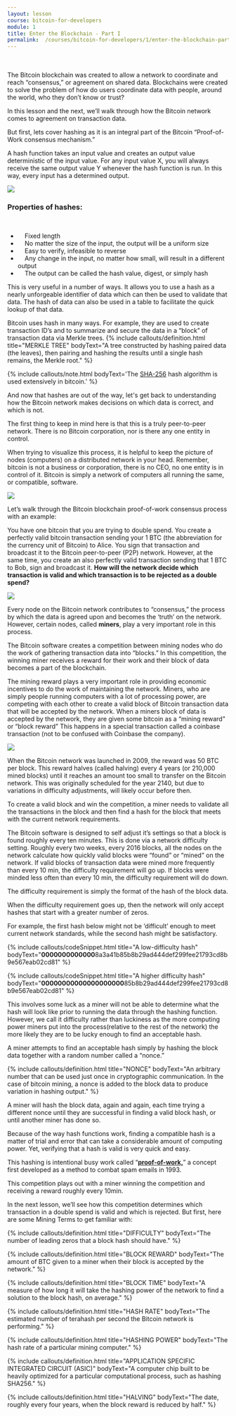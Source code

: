 ```yaml
---
layout: lesson
course: bitcoin-for-developers
module: 1
title: Enter the Blockchain - Part I
permalink:  /courses/bitcoin-for-developers/1/enter-the-blockchain-part-i
---
```

<br>
<br>
<span class="openingParagraph">The Bitcoin blockchain was created to allow a network to coordinate and reach “consensus,” or agreement on shared data. Blockchains were created to solve the problem of how do users coordinate data with people, around the world, who they don’t know or trust?</span>

In this lesson and the next, we’ll walk through how the Bitcoin network comes to agreement on transaction data.

But first, lets cover hashing as it is an integral part of the Bitcoin “Proof-of-Work consensus mechanism.”

A hash function takes an input value and creates an output value deterministic of the input value. For any input value X, you will always receive the same output value Y whenever the hash function is run. In this way, every input has a determined output.

<img src="/assets/img/courses/bitcoin-for-developers/1_b-02.jpg" />
<h3>Properties of hashes:</h3>
<br>
<ul>
 	<li>    Fixed length</li>
 	<li>    No matter the size of the input, the output will be a uniform size</li>
 	<li>    Easy to verify, infeasible to reverse</li>
 	<li>    Any change in the input, no matter how small, will result in a different output</li>
 	<li>    The output can be called the hash value, digest, or simply hash</li>
</ul>
This is very useful in a number of ways. It allows you to use a hash as a nearly unforgeable identifier of data which can then be used to validate that data. The hash of data can also be used in a table to facilitate the quick lookup of that data.

Bitcoin uses hash in many ways. For example, they are used to create transaction ID’s and to summarize and secure the data in a “block” of transaction data via Merkle trees.
{% include callouts/definition.html
    title="MERKLE TREE"
    bodyText="A tree constructed by hashing paired data (the leaves), then pairing and hashing the results until a single hash remains, the Merkle root."
%}

{% include callouts/note.html
	bodyText='The <a href="https://en.bitcoinwiki.org/wiki/SHA-256">SHA-256</a> hash algorithm is used extensively in bitcoin.'
%}

And now that hashes are out of the way, let's get back to understanding how the Bitcoin network makes decisions on which data is correct, and which is not.

The first thing to keep in mind here is that this is a truly peer-to-peer network. There is no Bitcoin corporation, nor is there any one entity in control.

When trying to visualize this process, it is helpful to keep the picture of nodes (computers) on a distributed network in your head. Remember, bitcoin is not a business or corporation, there is no CEO, no one entity is in control of it. Bitcoin is simply a network of computers all running the same, or compatible, software.

<img src="/assets/img/courses/bitcoin-for-developers/1-03.jpg"  />


Let’s walk through the Bitcoin blockchain proof-of-work consensus process with an example:

You have one bitcoin that you are trying to double spend. You create a perfectly valid bitcoin transaction sending your 1 BTC (the abbreviation for the currency unit of Bitcoin) to Alice. You sign that transaction and broadcast it to the Bitcoin peer-to-peer (P2P) network. However, at the same time, you create an also perfectly valid transaction sending that 1 BTC to Bob, sign and broadcast it. <b>How will the network decide which transaction is valid and which transaction is to be rejected as a double spend?</b>

<img src="/assets/img/courses/bitcoin-for-developers/1_b-01.jpg"  />

Every node on the Bitcoin network contributes to “consensus,” the process by which the data is agreed upon and becomes the ‘truth’ on the network. However, certain nodes, called <b>miners</b>, play a very important role in this process.

The Bitcoin software creates a competition between mining nodes who do the work of gathering transaction data into “blocks.” In this competition, the winning miner receives a reward for their work and their block of data becomes a part of the blockchain.

The mining reward plays a very important role in providing economic incentives to do the work of maintaining the network. Miners, who are simply people running computers with a lot of processing power, are competing with each other to create a valid block of Bitcoin transaction data that will be accepted by the network. When a miners block of data is accepted by the network, they are given some bitcoin as a “mining reward” or “block reward” This happens in a special transaction called a coinbase transaction (not to be confused with Coinbase the company).

<img src="/assets/img/courses/bitcoin-for-developers/Halving-01.jpg"  />

When the Bitcoin network was launched in 2009, the reward was 50 BTC per block. This reward halves (called halving) every 4 years (or 210,000 mined blocks) until it reaches an amount too small to transfer on the Bitcoin network. This was originally scheduled for the year 2140, but due to variations in difficulty adjustments, will likely occur before then.

To create a valid block and win the competition, a miner needs to validate all the transactions in the block and then find a hash for the block that meets with the current network requirements.

The Bitcoin software is designed to self adjust it’s settings so that a block is found roughly every ten minutes. This is done via a network difficulty setting. Roughly every two weeks, every 2016 blocks, all the nodes on the network calculate how quickly valid blocks were “found” or “mined” on the network. If valid blocks of transaction data were mined more frequently than every 10 min, the difficulty requirement will go up. If blocks were minded less often than every 10 min, the difficulty requirement will do down.

The difficulty requirement is simply the format of the hash of the block data.

When the difficulty requirement goes up, then the network will only accept hashes that start with a greater number of zeros.

For example, the first hash below might not be ‘difficult’ enough to meet current network standards, while the second hash might be satisfactory.

{% include callouts/codeSnippet.html
	title="A low-difficulty hash"
	bodyText="<b>0000000000000</b>8a3a41b85b8b29ad444def299fee21793cd8b9e567eab02cd81"
%}

{% include callouts/codeSnippet.html
	title="A higher difficulty hash"
	bodyText="<b>00000000000000000000</b>85b8b29ad444def299fee21793cd8b9e567eab02cd81"
%}

This involves some luck as a miner will not be able to determine what the hash will look like prior to running the data through the hashing function. However, we call it difficulty rather than luckiness as the more computing power miners put into the process(relative to the rest of the network) the more likely they are to be lucky enough to find an acceptable hash.

A miner attempts to find an acceptable hash simply by hashing the block data together with a random number called a “nonce.”

{% include callouts/definition.html
	title="NONCE"
	bodyText="An arbitrary number that can be used just once in cryptographic communication. In the case of bitcoin mining, a nonce is added to the block data to produce variation in hashing output."
%}

A miner will hash the block data, again and again, each time trying a different nonce until they are successful in finding a valid block hash, or until another miner has done so.

Because of the way hash functions work, finding a compatible hash is a matter of trial and error that can take a considerable amount of computing power. Yet, verifying that a hash is valid is very quick and easy.

This hashing is intentional busy work called “<a href="https://en.wikipedia.org/wiki/Proof-of-work_system" target="_blank" rel="noopener noreferrer"><b>proof-of-work,</b></a>” a concept first developed as a method to combat spam emails in 1993.

This competition plays out with a miner winning the competition and receiving a reward roughly every 10min.

In the next lesson, we’ll see how this competition determines which transaction in a double spend is valid and which is rejected. But first, here are some Mining Terms to get familiar with:

{% include callouts/definition.html
	title="DIFFICULTY"
	bodyText="The number of leading zeros that a block hash should have."
%}

{% include callouts/definition.html
	title="BLOCK REWARD"
	bodyText="The amount of BTC given to a miner when their block is accepted by the network."
%}

{% include callouts/definition.html
	title="BLOCK TIME"
	bodyText="A measure of how long it will take the hashing power of the network to find a solution to the block hash, on average."
%}

{% include callouts/definition.html
	title="HASH RATE"
	bodyText="The estimated number of terahash per second the Bitcoin network is performing."
%}

{% include callouts/definition.html
	title="HASHING POWER"
	bodyText="The hash rate of a particular mining computer."
%}

{% include callouts/definition.html
	title="APPLICATION SPECIFIC INTEGRATED CIRCUIT (ASIC)"
	bodyText="A computer chip built to be heavily optimized for a particular computational process, such as hashing SHA256."
%}

{% include callouts/definition.html
	title="HALVING"
	bodyText="The date, roughly every four years, when the block reward is reduced by half."
%}
